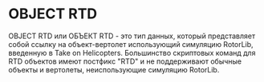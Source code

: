 # OBJECT RTD
OBJECT RTD или ОБЪЕКТ RTD - это тип данных, который представляет собой ссылку на объект-вертолет использующий симуляцию RotorLib, введенную в Take on Helicopters. Большинство скриптовых команд для RTD объектов имеют постфикс "RTD" и не поддерживают обычные объекты и вертолеты, неиспользующие симуляцию RotorLib.